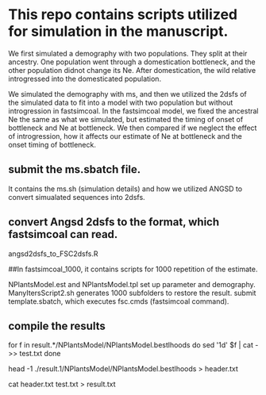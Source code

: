 # This repo contains scripts utilized for simulation in the manuscript.

We first simulated a demography with two populations. They split at their ancestry. 
One population went through a domestication bottleneck, and the other population didnot change its Ne.
After domestication, the wild relative introgressed into the domesticated population.

We simulated the demography with ms, and then we utilized the 2dsfs of the simulated data to fit into a model with two population but without introgression in fastsimcoal.
In the fastsimcoal model, we fixed the ancestral Ne the same as what we simulated, but estimated the timing of onset of bottleneck and Ne at bottleneck.
We then compared if we neglect the effect of introgression, how it affects our estimate of Ne at bottleneck and the onset timing of bottleneck. 

## submit the ms.sbatch file.

It contains the ms.sh (simulation details) and how we utilized ANGSD to convert simualated sequences into 2dsfs.

## convert Angsd 2dsfs to the format, which fastsimcoal can read.

angsd2dsfs_to_FSC2dsfs.R

##In fastsimcoal_1000, it contains scripts for 1000 repetition of the estimate.

NPlantsModel.est and NPlantsModel.tpl set up parameter and demography.
ManyItersScript2.sh generates 1000 subfolders to restore the result.
submit template.sbatch, which executes fsc.cmds (fastsimcoal command).

## compile the results
for f in result.*/NPlantsModel/NPlantsModel.bestlhoods
do sed '1d' $f | cat - >> test.txt
done

head -1 ./result.1/NPlantsModel/NPlantsModel.bestlhoods > header.txt

cat header.txt test.txt > result.txt
